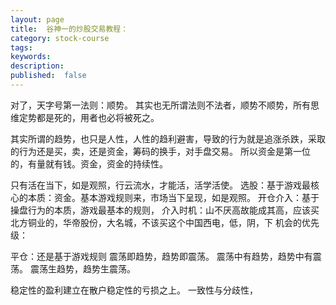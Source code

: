 ```yaml
---
layout: page
title:  谷神一的炒股交易教程：
category: stock-course
tags:
keywords:
description:
published:  false
---
```


对了，天字号第一法则：顺势。
其实也无所谓法则不法者，顺势不顺势，所有思维定势都是死的，用者也必将被死之。

其实所谓的趋势，也只是人性，人性的趋利避害，导致的行为就是追涨杀跌，采取的行为还是买，卖，还是资金，筹码的换手，对手盘交易。
所以资金是第一位的，有量就有钱。资金，资金的持续性。

只有活在当下，如是观照，行云流水，才能活，活学活使。
选股：基于游戏最核心的本质：资金。基本游戏规则来，市场当下呈现，如是观照。
开仓介入：基于操盘行为的本质，游戏最基本的规则，
介入时机：山不厌高故能成其高，应该买北方铜业的，华帝股份，大名城，不该买这个中国西电，低，阴，下
机会的优先级：

平仓：还是基于游戏规则
震荡即趋势，趋势即震荡。
震荡中有趋势，趋势中有震荡。
震荡生趋势，趋势生震荡。

稳定性的盈利建立在散户稳定性的亏损之上。
一致性与分歧性，
